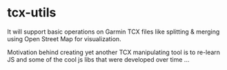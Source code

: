 tcx-utils
=========
It will support basic operations on Garmin TCX files like splitting & merging using Open Street Map for visualization. 

Motivation behind creating yet another TCX manipulating tool is to re-learn JS and some of the cool js libs that were developed over time ... 

